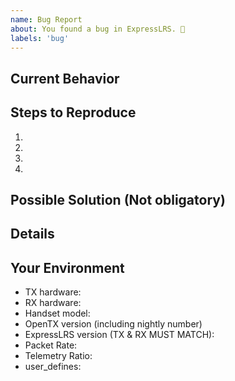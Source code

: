 ```yaml
---
name: Bug Report
about: You found a bug in ExpressLRS. 🐞
labels: 'bug'
---
```


## Current Behavior

<!--- What went wrong? -->

## Steps to Reproduce

<!-- Add relevant code and/or a live example -->
<!-- Add stack traces -->

1.

2.

3.

4.

## Possible Solution (Not obligatory)

<!--- Suggest a reason for the bug or how to fix it. -->

## Details

<!--- Additional details you think might be relevant -->

<!--- How has this issue affected you? What are you trying to accomplish? -->
<!--- Did you make any changes to the boilerplate after cloning it? -->
<!--- Providing context helps us come up with a solution that is most useful in the real world -->

## Your Environment

<!--- Include as many relevant details about the environment you experienced the bug in -->

- TX hardware:
- RX hardware:
- Handset model:
- OpenTX version (including nightly number)
- ExpressLRS version (TX & RX MUST MATCH):
- Packet Rate:
- Telemetry Ratio:
- user_defines:

